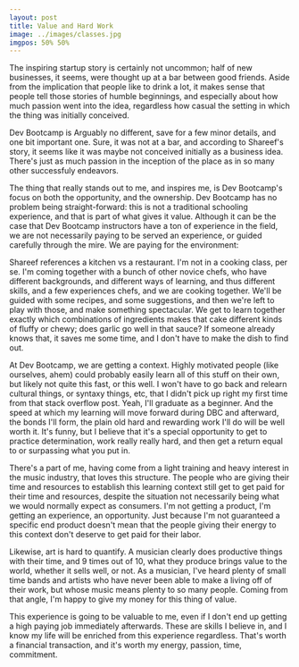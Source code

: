 ```yaml
---
layout: post
title: Value and Hard Work
image: ../images/classes.jpg
imgpos: 50% 50%
---
```


The inspiring startup story is certainly not uncommon; half of new businesses, it seems, were thought up at a bar between good friends. Aside from the implication that people like to drink a lot, it makes sense that people tell those stories of humble beginnings, and especially about how much passion went into the idea, regardless how casual the setting in which the thing was initially conceived.

Dev Bootcamp is Arguably no different, save for a few minor details, and one bit important one. Sure, it was not at a bar, and according to Shareef's story, it seems like it was maybe not conceived initially as a business idea. There's just as much passion in the inception of the place as in so many other successfuly endeavors. 

The thing that really stands out to me, and inspires me, is Dev Bootcamp's focus on both the opportunity, and the ownership. Dev Bootcamp has no problem being straight-forward: this is not a traditional schooling experience, and that is part of what gives it value. Although it can be the case that Dev Bootcamp instructors have a ton of experience in the field, we are not necessarily paying to be served an experience, or guided carefully through the mire. We are paying for the environment: 

Shareef references a kitchen vs a restaurant. I'm not in a cooking class, per se. I'm coming together with a bunch of other novice chefs, who have different backgrounds, and different ways of learning, and thus different skills, and a few experiences chefs, and we are cooking together. We'll be guided with some recipes, and some suggestions, and then we're left to play with those, and make something spectacular. We get to learn together exactly which combinations of ingredients makes that cake different kinds of fluffy or chewy; does garlic go well in that sauce? If someone already knows that, it saves me some time, and I don't have to make the dish to find out.

At Dev Bootcamp, we are getting a context. Highly motivated people (like ourselves, ahem) could probably easily learn all of this stuff on their own, but likely not quite this fast, or this well. I won't have to go back and relearn cultural things, or syntaxy things, etc, that I didn't pick up right my first time from that stack overflow post. Yeah, I'll graduate as a beginner. And the speed at which my learning will move forward during DBC and afterward, the bonds I'll form, the plain old hard and rewarding work I'll do will be well worth it. It's funny, but I believe that it's a special opportunity to get to practice determination, work really really hard, and then get a return equal to or surpassing what you put in.

There's a part of me, having come from a light training and heavy interest in the music industry, that loves this structure. The people who are giving their time and resources to establish this learning context still get to get paid for their time and resources, despite the situation not necessarily being what we would normally expect as consumers. I'm not getting a product, I'm getting an experience, an opportunity. Just because I'm not guaranteed a specific end product doesn't mean that the people giving their energy to this context don't deserve to get paid for their labor. 

Likewise, art is hard to quantify. A musician clearly does productive things with their time, and 9 times out of 10, what they produce brings value to the world, whether it sells well, or not. As a musician, I've heard plenty of small time bands and artists who have never been able to make a living off of their work, but whose music means plenty to so many people. Coming from that angle, I'm happy to give my money for this thing of value. 

This experience is going to be valuable to me, even if I don't end up getting a high paying job immediately afterwards. These are skills I believe in, and I know my life will be enriched from this experience regardless. That's worth a financial transaction, and it's worth my energy, passion, time, commitment.